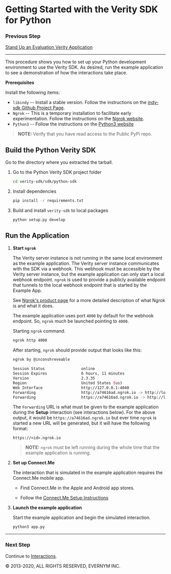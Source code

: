 # Getting Started with the Verity SDK for Python

### Previous Step

[Stand Up an Evaluation Verity Application](../../../README.md#cloud)

---

This procedure shows you how to set up your Python development environment to use the Verity SDK. As desired, 
run the example application to see a demonstration of how the interactions take place. 

**Prerequisites**

Install the following items:
* `libindy` -- Install a stable version. Follow the instructions on the 
[indy-sdk Github Project Page](https://github.com/hyperledger/indy-sdk#installing-the-sdk).
* `Ngrok` -- This is a temporary installation to facilitate early experimentation. 
Follow the instructions on the [Ngrok website](https://ngrok.com/download).
* `Python3` -- Follow the instructions on the [Python3 website](https://www.python.org/downloads/)

> **NOTE:** Verify that you have read access to the Public PyPi repo.

## Build the Python Verity SDK
Go to the directory where you extracted the tarball.

1. Go to the Python Verity SDK project folder
  
   ```sh
   cd verity-sdk/sdk/python-sdk
   ```

2. Install dependencies

   ```sh
   pip install -r requirements.txt
   ```
3. Build and install `verity-sdk` to local packages 

    ```sh
    python setup.py develop 
    ```
   
## Run the Application
1. **Start `ngrok`**

   The Verity server instance is not running in the same local environment as the example application. The Verity server instance communicates with the SDK via a webhook. This webhook must be accessible by the Verity server instance, but the example application can only start a local webhook endpoint. `ngrok` is used to provide a publicly available endpoint that tunnels to the local webhook endpoint that is started by the Example App. 
   
   See [Ngrok's product page](https://ngrok.com/product) for a more detailed description of what Ngrok is and what it does. 
   
   The example application uses port `4000` by default for the webhook endpoint. So, `ngrok` much be launched pointing to `4000`.
   
   Starting `ngrok` command. 
   ```sh
   ngrok http 4000
   ```
   
   After starting, `ngrok` should provide output that looks like this:
   ```sh
   ngrok by @inconshreveable
                                                                             
   Session Status                online
   Session Expires               6 hours, 11 minutes
   Version                       2.3.35
   Region                        United States (us)
   Web Interface                 http://127.0.0.1:4040
   Forwarding                    http://a74616ad.ngrok.io -> http://localhost:9003
   Forwarding                    https://a74616ad.ngrok.io -> http://localhost:9003 
   ```
   
   The `Forwarding` URL is what must be given to the example application during the **Setup** interaction (see interactions below). For the above output, it would be `https://a74616ad.ngrok.io` but ever time `ngrok` is started a new URL will be generated, but it will have the following format:
   
   `https://<id>.ngrok.io`
   
   > **NOTE:** `ngrok` must be left running during the whole time that the example application is running.
<a id="connectme"></a>
   
2. **Set up Connect.Me**

   The interaction that is simulated in the example application requires the Connect.Me mobile app. 

   * Find Connect.Me in the Apple and Android app stores. 

   * Follow the [Connect.Me Setup Instructions](../ConnectMe.md)

   
3. **Launch the example application**
   
   Start the example application and begin the simulated interaction.
   
   ```sh
   python3 app.py
   ```

--- 

### Next Step

Continue to [Interactions](../Interactions.md).


© 2013-2020, ALL RIGHTS RESERVED, EVERNYM INC.